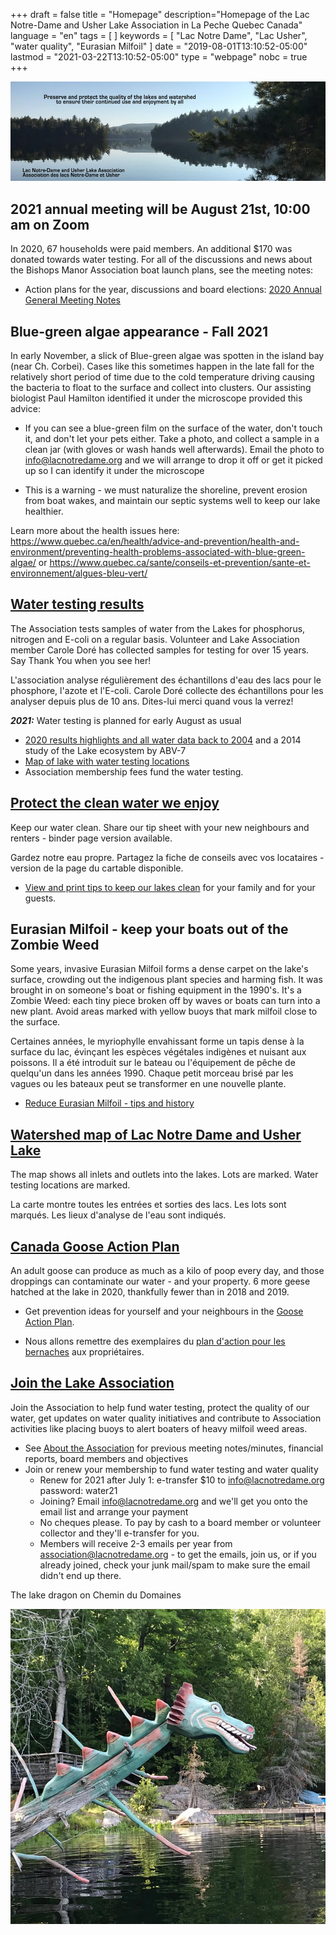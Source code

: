 +++
draft = false
title = "Homepage"
description="Homepage of the Lac Notre-Dame and Usher Lake Association in La Peche Quebec Canada"
language = "en"
tags = [
]
keywords = [
    "Lac Notre Dame",
    "Lac Usher",
    "water quality",
    "Eurasian Milfoil"
]
date = "2019-08-01T13:10:52-05:00"
lastmod = "2021-03-22T13:10:52-05:00"
type = "webpage"
nobc = true
+++
<!-- markdownlint-disable MD033 MD041 MD002 MD026-->

<div>
<img src="/assets/img/lake-assoc-photo.jpg" class="img-fluid py-3" alt="view of still water of lake says Preserve and protect the quality of the lakes and watershed to ensure their continued use and enjoyment by all with title Lac Notre-Dame and Usher Lake Association" />
</div>

## 2021 annual meeting will be August 21st, 10:00 am on Zoom
In 2020, 67 households were paid members. An additional $170 was donated towards water testing. For all of the discussions and news about the Bishops Manor Association boat launch plans, see the meeting notes:   
  
* Action plans for the year, discussions and board elections: [2020 Annual General Meeting Notes](/about/2020boardreport/) 

## Blue-green algae appearance - Fall 2021
In early November, a slick of Blue-green algae was spotten in the island bay (near Ch. Corbei). Cases like this sometimes happen in the late fall for the relatively short period of time due to the cold temperature driving causing the bacteria to float to the surface and collect into clusters. Our assisting biologist Paul Hamilton identified it under the microscope provided this advice:

* If you can see a blue-green film on the surface of the water, don't touch it, and don't let your pets either. Take a photo, and collect a sample in a clean jar (with gloves or wash hands well afterwards). Email the photo to info@lacnotredame.org and we will arrange to drop it off or get it picked up so I can identify it under the microscope

* This is a warning - we must naturalize the shoreline, prevent erosion from boat wakes,  and maintain our septic systems well to keep our lake healthier.  

Learn more about the health issues here: https://www.quebec.ca/en/health/advice-and-prevention/health-and-environment/preventing-health-problems-associated-with-blue-green-algae/  or https://www.quebec.ca/sante/conseils-et-prevention/sante-et-environnement/algues-bleu-vert/

## [Water testing results](/water/qualityreports/)

The Association tests samples of water from the Lakes for phosphorus, nitrogen and E-coli on a regular basis. Volunteer and Lake Association member Carole Doré has collected samples for testing for over 15 years. Say Thank You when you see her!

L'association analyse régulièrement des échantillons d'eau des lacs pour le phosphore, l'azote et l'E-coli. Carole Doré collecte des échantillons pour les analyser depuis plus de 10 ans. Dites-lui merci quand vous la verrez!

***2021:***  Water testing is planned for early August as usual     

* [2020 results highlights and all water data back to 2004](/water/qualityreports/) and a 2014 study of the Lake ecosystem by ABV-7
* [Map of lake with water testing locations](/map/maps/)
* Association membership fees fund the water testing.

## [Protect the clean water we enjoy](/water/keepclean/)

Keep our water clean. Share our tip sheet with your new neighbours and renters - binder page version available. 

Gardez notre eau propre. Partagez la fiche de conseils avec vos locataires - version de la page du cartable disponible.

* [View and print tips to keep our lakes clean](/water/keepclean/) for your family and for your guests.

## Eurasian Milfoil - keep your boats out of the Zombie Weed
Some years, invasive Eurasian Milfoil forms a dense carpet on the lake's surface, crowding out the indigenous plant species and harming fish. It was brought in on someone's boat or fishing equipment in the 1990's. It's a Zombie Weed: each tiny piece broken off by waves or boats can turn into a new plant. Avoid areas marked with yellow buoys that mark milfoil close to the surface. 

Certaines années, le myriophylle envahissant forme un tapis dense à la surface du lac, évinçant les espèces végétales indigènes et nuisant aux poissons. Il a été introduit sur le bateau ou l'équipement de pêche de quelqu'un dans les années 1990. Chaque petit morceau brisé par les vagues ou les bateaux peut se transformer en une nouvelle plante. 
  

* [Reduce Eurasian Milfoil - tips and history](/water/lnd-milfoil/)

## [Watershed map of Lac Notre Dame and Usher Lake](/map/maps/)

The map shows all inlets and outlets into the lakes. Lots are marked. Water testing locations are marked.

La carte montre toutes les entrées et sorties des lacs. Les lots sont marqués. Les lieux d'analyse de l'eau sont indiqués.

## [Canada Goose Action Plan](/water/gooseaction/)

An adult goose can produce as much as a kilo of poop every day, and those droppings can contaminate our water - and your property. 6 more geese hatched at the lake in 2020, thankfully fewer than in 2018 and 2019.

* Get prevention ideas for yourself and your neighbours in the [Goose Action Plan](/water/gooseaction/).   

* Nous allons remettre des exemplaires du [plan d'action pour les bernaches](/water/gooseaction/) aux propriétaires.

## [Join the Lake Association](/about/about/)

Join the Association to help fund water testing, protect the quality of our water, get updates on water quality initiatives and contribute to Association activities like placing buoys to alert boaters of heavy milfoil weed areas.

* See [About the  Association](/about/about/) for previous meeting notes/minutes, financial reports, board members and objectives
* Join or renew your membership to fund water testing and water quality
  * Renew for 2021 after July 1: e-transfer $10 to info@lacnotredame.org  password: water21
  * Joining? Email info@lacnotredame.org and we'll get you onto the email list and arrange your payment
  * No cheques please. To pay by cash to a board member or volunteer collector and they'll e-transfer for you. 
  * Members will receive 2-3 emails per year from association@lacnotredame.org - to get the emails, join us, or if you already joined, check your junk mail/spam to make sure the email didn't end up there. 
  
The lake dragon on Chemin du Domaines

<img src="/assets/img/dragon.jpg" class="img-fluid py-3" alt="photo of log painted like a dragon" />
